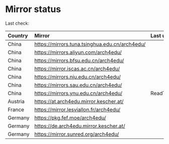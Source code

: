 <script src="./time.js"></script>
# Mirror status
Last check: <script type="text/javascript">localize(1692357216.0338342);</script>

|Country|Mirror|Last update|
|:------|:-----|:----------|
|China|https://mirrors.tuna.tsinghua.edu.cn/arch4edu/|<script type="text/javascript">localize(1692342836);</script>|
|China|https://mirrors.aliyun.com/arch4edu/|<script type="text/javascript">localize(1692253745);</script>|
|China|https://mirrors.bfsu.edu.cn/arch4edu/|<script type="text/javascript">localize(1692296975);</script>|
|China|https://mirror.iscas.ac.cn/arch4edu/|<script type="text/javascript">localize(1692342836);</script>|
|China|https://mirrors.nju.edu.cn/arch4edu/|<script type="text/javascript">localize(1692296975);</script>|
|China|https://mirrors.sau.edu.cn/arch4edu/|<script type="text/javascript">localize(1692296975);</script>|
|China|https://mirrors.ynu.edu.cn/arch4edu/|ReadTimeout|
|Austria|https://at.arch4edu.mirror.kescher.at/|<script type="text/javascript">localize(1692296975);</script>|
|France|https://mirror.lesviallon.fr/arch4edu/|<script type="text/javascript">localize(1692296975);</script>|
|Germany|https://pkg.fef.moe/arch4edu/|<script type="text/javascript">localize(1692296975);</script>|
|Germany|https://de.arch4edu.mirror.kescher.at/|<script type="text/javascript">localize(1692296975);</script>|
|Germany|https://mirror.sunred.org/arch4edu/|<script type="text/javascript">localize(1692296975);</script>|

<script src="./tablefilter/tablefilter.js"></script>
<script src="./table.js"></script>